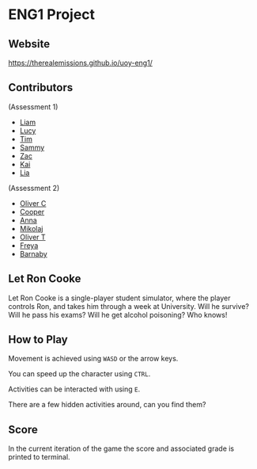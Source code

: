 # ENG1 Project

## Website
<https://therealemissions.github.io/uoy-eng1/>

## Contributors
(Assessment 1)
- [Liam](https://github.com/TheRealEmissions)
- [Lucy](https://github.com/lc2353)
- [Tim](https://github.com/tgorst)
- [Sammy](https://github.com/sammyhori)
- [Zac](https://github.com/Zr695)
- [Kai]()
- [Lia]()

(Assessment 2)
- [Oliver C](https://github.com/KEKEK375)
- [Cooper](https://github.com/cooperjl)
- [Anna](https://github.com/satesilka)
- [Mikolaj](https://github.com/SlimJunky)
- [Oliver T](https://github.com/tandemdude)
- [Freya](https://github.com/red-fisher14)
- [Barnaby](https://github.com/barnaby-matthews)

## Let Ron Cooke
Let Ron Cooke is a single-player student simulator, where the player controls Ron, and takes him through a week at University. Will he survive? Will he pass his exams? Will he get alcohol poisoning? Who knows!

## How to Play
Movement is achieved using `WASD` or the arrow keys.

You can speed up the character using `CTRL`.

Activities can be interacted with using `E`.

There are a few hidden activities around, can you find them?

## Score

In the current iteration of the game the score and associated grade is printed to terminal.
